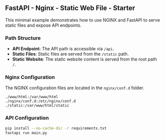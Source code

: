 ## FastAPI - Nginx - Static Web File - Starter

This minimal example demonstrates how to use NGINX and FastAPI to serve static files and expose API endpoints.

### Path Structure

* **API Endpoint**: The API path is accessible via `/api`.
* **Static Files**: Static files are served from the `/static` path.
* **Static Website**: The static website content is served from the root path `/`.

### Nginx Configuration

The NGINX configuration files are located in the `nginx/conf.d` folder.

```
./www/html:/var/www/html
./nginx/conf.d:/etc/nginx/conf.d
./static:/var/www/html/static
```

### API Configuration

```bash
pip install --no-cache-dir -r requirements.txt
fastapi run main.py
```
